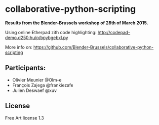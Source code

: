 # collaborative-python-scripting

**Results from the Blender-Brussels workshop of 28th of March 2015.**

Using online Etherpad zith code highlighting: http://codepad-demo.d250.hu/p/bpybgebxl.py

More info on: https://github.com/Blender-Brussels/collaborative-python-scripting

## Participants:
 - Olivier Meunier @Olm-e
 - François Zajega @frankiezafe
 - Julien Deswaef @xuv

## License
Free Art license 1.3 
